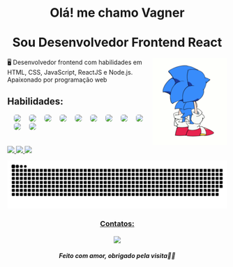 <h1 align="center">
Olá! me chamo Vagner
<br>
<br>
Sou Desenvolvedor Frontend React </h1>

<img src="./img/sonic.gif" align="right" height="200" />

<p align="left">
🖥️ Desenvolvedor frontend com  habilidades em HTML, CSS, JavaScript, ReactJS e Node.js. Apaixonado por programação web </p>

<h2>Habilidades:</h2>

<div>

<img style="height: 40px; border-radius: 5px; margin-left:15px;" src="https://img.shields.io/badge/HTML5-E34F26?style=for-the-badge&logo=html5&logoColor=white"/>

<img style="height: 40px; border-radius: 5px; margin-left:15px;" src="https://img.shields.io/badge/CSS3-1572B6?style=for-the-badge&logo=css3&logoColor=white"/>

<img style="height: 40px; border-radius: 5px; margin-left:15px;" src="https://img.shields.io/badge/JavaScript-323330?style=for-the-badge&logo=javascript&logoColor=F7DF1E"/>

<img style="height: 40px; border-radius: 5px; margin-left:15px;" src="https://img.shields.io/badge/Git-E34F26?style=for-the-badge&logo=git&logoColor=white"/>

<img style="height: 40px; border-radius: 5px; margin-left:15px;" src="https://img.shields.io/badge/GitHub-100000?style=for-the-badge&logo=github&logoColor=white"/>

<img style="height: 40px; border-radius: 5px; margin-left:15px;" src="https://img.shields.io/badge/React-20232A?style=for-the-badge&logo=react&logoColor=61DAFB"/>

<img style="height: 40px; border-radius: 5px; margin-left:15px;" src="https://img.shields.io/badge/styled--components-DB7093?style=for-the-badge&logo=styled-components&logoColor=white"/>

<img style="height: 40px; border-radius: 5px; margin-left:15px;" src="https://img.shields.io/badge/Material--UI-0081CB?style=for-the-badge&logo=material-ui&logoColor=white"/>

<img style="height: 40px; border-radius: 5px; margin-left:15px;" src="https://img.shields.io/badge/PostgreSQL-316192?style=for-the-badge&logo=postgresql&logoColor=white" />

<img style="height: 40px; border-radius: 5px; margin-left:15px;" src="https://img.shields.io/badge/MongoDB-4EA94B?style=for-the-badge&logo=mongodb&logoColor=white">
<img style="height: 40px; border-radius: 5px; margin-left:15px;" src="https://img.shields.io/badge/Tailwind_CSS-38B2AC?style=for-the-badge&logo=tailwind-css&logoColor=white"/>
</div>
<br>
<br>


<div>
  <a href="https://github.com/vagner0795">
  <img height="180em" src="https://github-readme-stats.vercel.app/api?username=vagner0795&show_icons=true&theme=dracula&include_all_commits=true&count_private=true"/>
  <img height="180em" src="https://github-readme-stats.vercel.app/api/top-langs/?username=vagner0795&layout=compact&langs_count=6&theme=dracula"/>
  <img height="180em" src="https://github-readme-streak-stats.herokuapp.com/?user=vagner0795&theme=dracula&hide_border=true"/>
</div>

![Snake animation](https://github.com/vagner0795/vagner0795/blob/output/github-contribution-grid-snake.svg)

</p>

<h3 align="center">Contatos:</h3>

<p align="center">
  
  <a href="https://www.linkedin.com/in/vagner0795/">
    <img
         align="center"
         src="https://img.shields.io/badge/LinkedIn-0097FF?style=for-the-badge&logo=linkedin&logoColor=FFFFFF"/>
  </a>
</p>

<h5 align="center" > Feito com amor, obrigado pela visita🚀🚀</h5>

